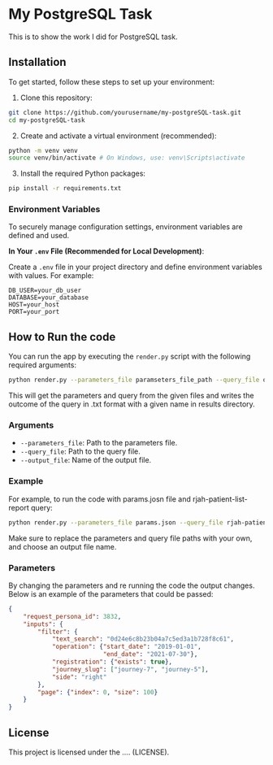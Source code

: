 # My PostgreSQL Task

This is to show the work I did for PostgreSQL task.

## Installation

To get started, follow these steps to set up your environment:

1. Clone this repository:
```bash 
git clone https://github.com/yourusername/my-postgreSQL-task.git
cd my-postgreSQL-task
```

2. Create and activate a virtual environment (recommended):
```bash
python -m venv venv
source venv/bin/activate # On Windows, use: venv\Scripts\activate
```

3. Install the required Python packages:
```bash
pip install -r requirements.txt
```

### Environment Variables

To securely manage configuration settings, environment variables are defined and used.

**In Your `.env` File (Recommended for Local Development)**:

Create a `.env` file in your project directory and define environment variables with values. For example:

```plaintext
DB_USER=your_db_user
DATABASE=your_database
HOST=your_host
PORT=your_port
```


## How to Run the code

You can run the app by executing the `render.py` script with the following required arguments:
```bash
python render.py --parameters_file paramseters_file_path --query_file query_file_path --output_file journey_7.txt
```
This will get the parameters and query from the given files and writes the outcome of the query in .txt format with 
a given name in results directory.

### Arguments

- `--parameters_file`: Path to the parameters file.
- `--query_file`: Path to the query file.
- `--output_file`: Name of the output file.

### Example

For example, to run the code with params.josn file and rjah-patient-list-report query:

```bash
python render.py --parameters_file params.json --query_file rjah-patient-list-report.sql --output_file journey_7.txt
```

Make sure to replace the parameters and query file paths with your own, and choose an output file name.

### Parameters
By changing the parameters and re running the code the output changes. Below is an example of the parameters that could
be passed:

```json
{
    "request_persona_id": 3832,
    "inputs": {
        "filter": {
            "text_search": "0d24e6c8b23b04a7c5ed3a1b728f8c61",
            "operation": {"start_date": "2019-01-01",
                          "end_date": "2021-07-30"},
            "registration": {"exists": true},
            "journey_slug": ["journey-7", "journey-5"],
            "side": "right"
        },
        "page": {"index": 0, "size": 100}
    }
}
```

## License

This project is licensed under the .... (LICENSE).

